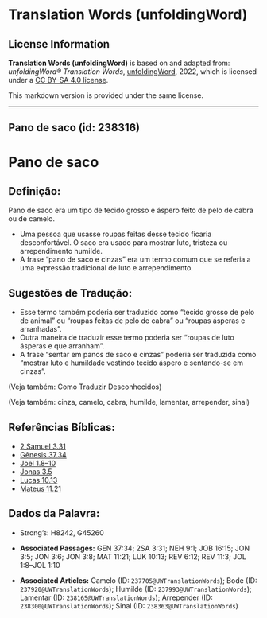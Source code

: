 # Translation Words (unfoldingWord)

## License Information

**Translation Words (unfoldingWord)** is based on and adapted from: _unfoldingWord® Translation Words_, [unfoldingWord](https://unfoldingword.org/utw), 2022, which is licensed under a [CC BY-SA 4.0 license](https://creativecommons.org/licenses/by-sa/4.0/legalcode.en).

This markdown version is provided under the same license.



--------------------------------

## Pano de saco (id: 238316)

Pano de saco
============

Definição:
----------

Pano de saco era um tipo de tecido grosso e áspero feito de pelo de cabra ou de camelo.

* Uma pessoa que usasse roupas feitas desse tecido ficaria desconfortável. O saco era usado para mostrar luto, tristeza ou arrependimento humilde.
* A frase “pano de saco e cinzas” era um termo comum que se referia a uma expressão tradicional de luto e arrependimento.

Sugestões de Tradução:
----------------------

* Esse termo também poderia ser traduzido como “tecido grosso de pelo de animal” ou “roupas feitas de pelo de cabra” ou “roupas ásperas e arranhadas”.
* Outra maneira de traduzir esse termo poderia ser “roupas de luto ásperas e que arranham”.
* A frase “sentar em panos de saco e cinzas” poderia ser traduzida como “mostrar luto e humildade vestindo tecido áspero e sentando\-se em cinzas”.

(Veja também: Como Traduzir Desconhecidos)

(Veja também: cinza, camelo, cabra, humilde, lamentar, arrepender, sinal)

Referências Bíblicas:
---------------------

* [2 Samuel 3\.31](https://ref.ly/2Sam3:31)
* [Gênesis 37\.34](https://ref.ly/Gen37:34)
* [Joel 1\.8–10](https://ref.ly/Joel1:8-Joel1:10)
* [Jonas 3\.5](https://ref.ly/Jonah3:5)
* [Lucas 10\.13](https://ref.ly/Luke10:13)
* [Mateus 11\.21](https://ref.ly/Matt11:21)

Dados da Palavra:
-----------------

* Strong’s: H8242, G45260

* **Associated Passages:** GEN 37:34; 2SA 3:31; NEH 9:1; JOB 16:15; JON 3:5; JON 3:6; JON 3:8; MAT 11:21; LUK 10:13; REV 6:12; REV 11:3; JOL 1:8–JOL 1:10
* **Associated Articles:** Camelo (ID: `237705@UWTranslationWords`); Bode (ID: `237920@UWTranslationWords`); Humilde (ID: `237993@UWTranslationWords`); Lamentar (ID: `238165@UWTranslationWords`); Arrepender (ID: `238300@UWTranslationWords`); Sinal (ID: `238363@UWTranslationWords`)

